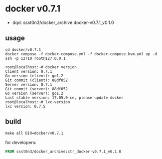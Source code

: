 # docker v0.7.1

* dqd: ssst0n3/docker_archive:docker-v0.7.1_v0.1.0

## usage

```shell
cd docker/v0.7.1
docker compose -f docker-compose.yml -f docker-compose.kvm.yml up -d
ssh -p 12710 root@127.0.0.1
```

```shell
root@localhost:~# docker version
Client version: 0.7.1
Go version (client): go1.2
Git commit (client): 88df052
Server version: 0.7.1
Git commit (server): 88df052
Go version (server): go1.2
Last stable version: 17.05.0-ce, please update docker
root@localhost:~# lxc-version 
lxc version: 0.7.5
```

## build

```shell
make all DIR=docker/v0.7.1
```

for developers:

```dockerfile
FROM ssst0n3/docker_archive:ctr_docker-v0.7.1_v0.1.0
```